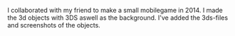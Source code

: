 I collaborated with my friend to make a small mobilegame in 2014.
I made the 3d objects with 3DS aswell as the background.
I've added the 3ds-files and screenshots of the objects.
